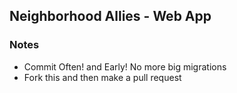 ## Neighborhood Allies - Web App

### Notes
 * Commit Often! and Early!  No more big migrations
 * Fork this and then make a pull request
